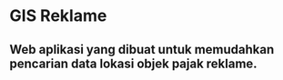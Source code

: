 # GIS Reklame

## Web aplikasi yang dibuat untuk memudahkan pencarian data lokasi objek pajak reklame.
